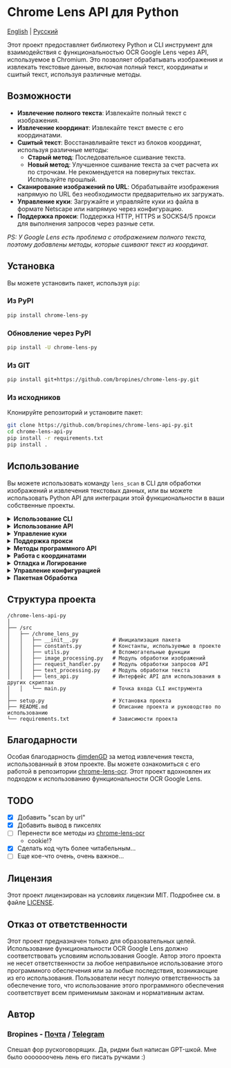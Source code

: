 # Chrome Lens API для Python

[English](/README.md) | [Русский](/README_RU.md)

Этот проект предоставляет библиотеку Python и CLI инструмент для взаимодействия с функциональностью OCR Google Lens через API, используемое в Chromium. Это позволяет обрабатывать изображения и извлекать текстовые данные, включая полный текст, координаты и сшитый текст, используя различные методы.

## Возможности

- **Извлечение полного текста**: Извлекайте полный текст с изображения.
- **Извлечение координат**: Извлекайте текст вместе с его координатами.
- **Сшитый текст**: Восстанавливайте текст из блоков координат, используя различные методы:
  - **Старый метод**: Последовательное сшивание текста.
  - **Новый метод**: Улучшенное сшивание текста за счет расчета их по строчкам. Не рекомендуется на повернутых текстах. Используйте прошлый.
- **Сканирование изображений по URL**: Обрабатывайте изображения напрямую по URL без необходимости предварительно их загружать.
- **Управление куки**: Загружайте и управляйте куки из файла в формате Netscape или напрямую через конфигурацию.
- **Поддержка прокси**: Поддержка HTTP, HTTPS и SOCKS4/5 прокси для выполнения запросов через разные сети.

_PS: У Google Lens есть проблема с отображением полного текста, поэтому добавлены методы, которые сшивают текст из координат._

## Установка

Вы можете установить пакет, используя `pip`:

### Из PyPI

```bash
pip install chrome-lens-py
```

### Обновление через PyPI

```bash
pip install -U chrome-lens-py
```

### Из GIT

```bash
pip install git+https://github.com/bropines/chrome-lens-py.git
```

### Из исходников

Клонируйте репозиторий и установите пакет:

```bash
git clone https://github.com/bropines/chrome-lens-api-py.git
cd chrome-lens-api-py
pip install -r requirements.txt
pip install .
```

## Использование

Вы можете использовать команду `lens_scan` в CLI для обработки изображений и извлечения текстовых данных, или вы можете использовать Python API для интеграции этой функциональности в ваши собственные проекты.

<details>
  <summary><b>Использование CLI</b></summary>

```bash
lens_scan <image_source> <data_type>
```

- `<image_source>`: Путь к файлу изображения или URL.
- `<data_type>`: Тип данных для извлечения (см. ниже).

#### Типы данных

- **all**: Получить все данные (полный текст, координаты и сшитый текст с использованием обоих методов).
- **full_text_default**: Получить только полный текст по умолчанию.
- **full_text_old_method**: Получить сшитый текст с использованием старого последовательного метода.
- **full_text_new_method**: Получить сшитый текст с использованием нового улучшенного метода.
- **coordinates**: Получить текст вместе с координатами.

#### Примеры

Извлечение текста с использованием нового метода сшивания из локального файла:

```bash
lens_scan path/to/image.jpg full_text_new_method
```

Извлечение текста с использованием нового метода сшивания по URL:

```bash
lens_scan https://example.com/image.jpg full_text_new_method
```

Получение всех доступных данных из локального файла:

```bash
lens_scan path/to/image.jpg all
```

Получение всех доступных данных по URL:

```bash
lens_scan https://example.com/image.jpg all
```

#### CLI Справка

Вы можете использовать опцию `-h` или `--help`, чтобы вывести справочную информацию:

```bash
lens_scan -h
```

</details>

<details>
  <summary><b>Использование API</b></summary>

В дополнение к CLI инструменту, этот проект предоставляет Python API, который можно использовать в ваших скриптах.

#### Базовое использование API

Сначала импортируйте класс `LensAPI`:

```python
from chrome_lens_py import LensAPI
```

#### Пример использования API

1. **Создание экземпляра API**:

   ```python
   api = LensAPI()
   ```
2. **Обработка изображения**:

   - **Получение всех данных из локального файла**:

     ```python
     result = api.get_all_data('path/to/image.jpg')
     print(result)
     ```
   - **Получение всех данных по URL**:

     ```python
     result = api.get_all_data('https://example.com/image.jpg')
     print(result)
     ```
   - **Получение полного текста из локального файла**:

     ```python
     result = api.get_full_text('path/to/image.jpg')
     print(result)
     ```
   - **Получение полного текста по URL**:

     ```python
     result = api.get_full_text('https://example.com/image.jpg')
     print(result)
     ```
   - **Получение сшитого текста с использованием старого метода из локального файла**:

     ```python
     result = api.get_stitched_text_sequential('path/to/image.jpg')
     print(result)
     ```
   - **Получение сшитого текста с использованием старого метода по URL**:

     ```python
     result = api.get_stitched_text_sequential('https://example.com/image.jpg')
     print(result)
     ```
   - **Получение сшитого текста с использованием нового метода из локального файла**:

     ```python
     result = api.get_stitched_text_smart('path/to/image.jpg')
     print(result)
     ```
   - **Получение сшитого текста с использованием нового метода по URL**:

     ```python
     result = api.get_stitched_text_smart('https://example.com/image.jpg')
     print(result)
     ```
   - **Получение текста с координатами из локального файла**:

     ```python
     result = api.get_text_with_coordinates('path/to/image.jpg')
     print(result)
     ```
   - **Получение текста с координатами по URL**:

     ```python
     result = api.get_text_with_coordinates('https://example.com/image.jpg')
     print(result)
     ```

</details>

<details>
  <summary><b>Управление куки</b></summary>

Этот проект поддерживает управление куки через различные методы.

Для получения куки в формате Netscape вы можете использовать следующие расширения:

- Chrome (Chromium): [Cookie Editor](https://chromewebstore.google.com/detail/cookie-editor/hlkenndednhfkekhgcdicdfddnkalmdm)
- Firefox: [Cookie Editor](https://addons.mozilla.org/ru/firefox/addon/cookie-editor/)

1. **Загрузка куки из файла в формате Netscape**:

   * Вы можете загрузить куки из файла в формате Netscape, указав путь к файлу.

   **Программный API**:

   ```python
   config = {
       'headers': {
           'cookie': '/path/to/cookie_file.txt'
       }
   }
   api = LensAPI(config=config)
   ```

   **CLI**:

   ```bash
   lens_scan path/to/image.jpg all -c /path/to/cookie_file.txt
   ```
2. **Передача куки напрямую в виде строки**:

   * Вы также можете передавать куки напрямую в виде строки через конфигурацию.

   **Программный API**:

   ```python
   config = {
       'headers': {
           'cookie': '__Secure-ENID=17.SE=-dizH-; NID=511=---bcDwC4fo0--lgfi0n2-'
       }
   }
   api = LensAPI(config=config)
   ```

   или

   ```python
   config = {
       'headers': {
           'cookie': {
               '__Secure-ENID': {
                   'name': '__Secure-ENID',
                   'value': '',
                   'expires': 1756858205,
               },
               'NID': {
                   'name': 'NID',
                   'value': '517=4.......',
                   'expires': 1756858205,
               }
           }
       }
   }
   api = LensAPI(config=config)
   ```

</details>

<details>
  <summary><b>Поддержка прокси</b></summary>

Вы можете выполнять запросы через прокси-сервер, используя API или CLI. Библиотека поддерживает HTTP, HTTPS и SOCKS4/5 прокси.

* **Установка прокси в API**:

  ```python
  config = {
      'proxy': 'socks5://127.0.0.1:2080'
  }
  api = LensAPI(config=config)
  ```
* **Установка прокси в CLI**:

  ```bash
  lens_scan path/to/image.jpg all -p socks5://127.0.0.1:2080
  ```

</details>

<details>
  <summary><b>Методы программного API</b></summary>

- **`get_all_data(image_source)`**: Возвращает все доступные данные для данного источника изображения (путь к файлу или URL).
- **`get_full_text(image_source)`**: Возвращает только полный текст с источника изображения.
- **`get_text_with_coordinates(image_source)`**: Возвращает текст вместе с его координатами в формате JSON с источника изображения.
- **`get_stitched_text_smart(image_source)`**: Возвращает сшитый текст с использованием улучшенного метода с источника изображения.
- **`get_stitched_text_sequential(image_source)`**: Возвращает сшитый текст с использованием базового последовательного метода с источника изображения.

</details>

<details>
  <summary><b>Работа с координатами</b></summary>

### **Работа с координатами**

В нашем проекте координаты используются для определения позиции, размера и вращения текста на изображении. Каждый текстовый регион описывается набором значений, которые помогают точно определить, где и как отображать текст. Вот как интерпретируются эти значения:

1. **Y координата**: Первое значение в массиве координат представляет вертикальное положение верхнего левого угла текстового региона на изображении. Значение выражается как доля от общей высоты изображения, где `0.0` соответствует верхнему краю, а `1.0` — нижнему.
2. **X координата**: Второе значение указывает горизонтальное положение верхнего левого угла текстового региона. Значение выражается как доля от общей ширины изображения, где `0.0` соответствует левому краю, а `1.0` — правому.
3. **Ширина**: Третье значение представляет ширину текстового региона как долю от общей ширины изображения. Это значение определяет, сколько горизонтального пространства займет текст.
4. **Высота**: Четвертое значение указывает высоту текстового региона как долю от общей высоты изображения.
5. **Пятый параметр**: В текущих данных этот параметр всегда равен нулю и, по-видимому, не используется. Возможно, он зарезервирован для будущего использования или специфических модификаций текста.
6. **Шестой параметр**: Задает угол вращения текстового региона в градусах. Положительные значения указывают на вращение по часовой стрелке, отрицательные — против часовой стрелки.

Координаты измеряются от верхнего левого угла изображения. Это означает, что `(0.0, 0.0)` соответствует самому верхнему левому углу изображения, а `(1.0, 1.0)` — самому нижнему правому.

#### Пример использования координат

```json
{
    "text": "Пример текста",
    "coordinates": [
        0.5,
        0.5,
        0.3,
        0.1,
        0,
        -45
    ]
}
```

В этом примере:

- `0.5` — Y координата (50% от высоты изображения, текст выровнен по центру вертикально).
- `0.5` — X координата (50% от ширины изображения, текст выровнен по центру горизонтально).
- `0.3` — ширина текстового региона (30% от ширины изображения).
- `0.1` — высота текстового региона (10% от высоты изображения).
- `0` — не используется, значение по умолчанию (возможно, зарезервировано для будущего использования).
- `-45` — угол поворота текста против часовой стрелки на 45 градусов.

Эти значения используются для точного размещения, масштабирования и отображения текста на изображении.

#### **Использование формата координат**

Вы можете выбрать формат вывода координат: в процентах или в пикселях. По умолчанию координаты выводятся в процентах, но вы можете переключиться на пиксели с помощью соответствующих настроек.

##### **В консоли**

При использовании командной строки вы можете указать формат координат с помощью флага `--coordinate-format`. Допустимые значения: `'percent'` или `'pixels'`.

**Примеры использования:**

- **Вывод координат в процентах (по умолчанию):**

  ```bash
  lens_scan image.jpg coordinates
  ```
- **Вывод координат в пикселях:**

  ```bash
  lens_scan image.jpg coordinates --coordinate-format=pixels
  ```

##### **В API**

При использовании программного API вы можете передать параметр `coordinate_format` в методы класса `LensAPI`. Допустимые значения: `'percent'` или `'pixels'`.

**Пример использования:**

```python
from lens_api import LensAPI

api = LensAPI()

# Путь к изображению
image_path = 'image.jpg'

# Получение данных с координатами в пикселях
result = api.get_all_data(image_path, coordinate_format='pixels')

print(result)
```

#### **Важно**

- При выборе формата `'pixels'` координаты будут рассчитаны относительно **исходных размеров** изображения, даже если изображение было уменьшено для обработки.
- Если формат не указан, координаты по умолчанию выводятся в процентах.
- При работе с координатами в пикселях убедитесь, что вы используете исходное изображение для корректного отображения текстовых регионов.

</details>

<details>
  <summary><b>Отладка и Логирование</b></summary>

При использовании инструмента командной строки `lens_scan` вы можете управлять уровнем логирования с помощью флага `--debug`. Доступны два уровня:

- `--debug=info`: Включает логирование информационных сообщений, которые содержат общую информацию о этапах обработки.
- `--debug=debug`: Включает подробные отладочные сообщения, включая детальный вывод и сохранение сырого ответа от API в файл `response_debug.txt` в текущей директории.

**Примеры использования:**

- Запуск с информационным логированием:

  ```bash
  lens_scan path/to/image.jpg all --debug=info
  ```
- Запуск с подробным отладочным логированием:

  ```bash
  lens_scan path/to/image.jpg all --debug=debug
  ```

При использовании `--debug=debug` библиотека сохранит сырой ответ от API в файл `response_debug.txt` в текущей рабочей директории. Это может быть полезно для глубокой отладки и понимания точного ответа от API.

#### Программная Отладка

При использовании API в ваших Python-скриптах вы можете управлять уровнем логирования, настраивая модуль `logging` и передавая параметр `logging_level` при создании экземпляра класса `LensAPI`.

**Пример использования:**

```python
import logging
from chrome_lens_py import LensAPI

# Настройка логирования
logging.basicConfig(level=logging.DEBUG)

# Создаем экземпляр API с нужным уровнем логирования
api = LensAPI(logging_level=logging.DEBUG)

# Обрабатываем изображение
result = api.get_all_data('path/to/image.jpg')
print(result)
```

Параметр `logging_level` принимает стандартные уровни логирования из модуля `logging`, такие как `logging.INFO`, `logging.DEBUG` и т.д.

Когда уровень логирования установлен на `DEBUG`, библиотека будет выводить подробную отладочную информацию и сохранять сырой ответ от API в файл `response_debug.txt` в текущей директории.

Флаг `--debug-out` позволит указать путь, где сохранить ответ от сервера, в случае уровня отладки `DEBUG`. По уполчанию он сохраняется, как описано выше, в папке откуда запущена консоль, то есть в `CWD`

#### Примечания об Уровнях Логирования

- Уровень **INFO**: Предоставляет общую информацию о процессе, такую как отправка запросов и получение ответов.
- Уровень **DEBUG**: Предоставляет подробную информацию, полезную для отладки, включая внутреннее состояние и сохраненные ответы.


</details>

<details> <summary><b>Управление конфигурацией</b></summary>

### Приоритет конфигурации

При запуске CLI-инструмента `lens_scan` приложение определяет настройки на основе следующего приоритета (от самого высокого к самому низкому):

1. **Аргументы командной строки (CLI)**: Опции, указанные непосредственно при запуске команды, имеют наивысший приоритет.
2. **Переменные окружения**: Если настройка не указана в CLI, приложение проверит соответствующие переменные окружения.
3. **Файл конфигурации**: Если настройка не найдена в аргументах CLI или переменных окружения, приложение обратится к файлу конфигурации.
4. **Значения по умолчанию**: Если настройка не указана ни в одном из вышеперечисленных мест, используются значения по умолчанию.

### Файл конфигурации по умолчанию

* Файл конфигурации по умолчанию находится в директории конфигурации пользователя, которая зависит от операционной системы:
  * **Windows**: `C:\Users\<ВашеИмяПользователя>\.config\chrome-lens-py\config.json`
  * **Unix/Linux**: `/home/<ВашеИмяПользователя>/.config/chrome-lens-py/config.json`
  * **macOS**: `/Users/<ВашеИмяПользователя>/Library/Application Support/chrome-lens-py/config.json`

### Указание пользовательского файла конфигурации

* Вы можете указать пользовательский файл конфигурации с помощью флага `--config-file`:

  ```bash
  lens_scan --config-file путь/до/вашего/config.json <image_source> <data_type>
  ```
* Когда указан пользовательский файл конфигурации, он считается только для чтения и не будет изменен приложением.

### Настройки конфигурации

Файл конфигурации представляет собой JSON-файл, который может включать следующие настройки:

* **`proxy`**: Укажите прокси-сервер для маршрутизации запросов.

  ```json
  {
    "proxy": "socks5://username:password@proxy.example.com:1080"
  }
  ```
* **`cookies`**: Укажите cookies для использования в запросах. Это может быть путь к файлу cookies или строка cookies.

  ```json
  {
    "cookies": "путь/до/вашего/cookie_file.txt"
  }
  ```

  или

  ```json
  {
    "cookies": "__Secure-ENID=17.SE=-dizH-; NID=511=---bcDwC4fo0--lgfi0n2-"
  }
  ```
* **`coordinate_format`**: Установите формат вывода координат. Допустимые значения: `"percent"` или `"pixels"`.

  ```json
  {
    "coordinate_format": "pixels"
  }
  ```
* **`debug`**: Установите уровень логирования. Допустимые значения: `"info"` или `"debug"`.

  ```json
  {
    "debug": "debug"
  }
  ```

* **`data_type`**: Установите тип [выходных данных](#типы-данных).

  ```json
  {
    "data_type": "all"
  }

### Полный пример файла конфигурации

Вот пример файла конфигурации, который включает все возможные параметры конфигурации:

```json
{
  "proxy": "socks5://username:password@proxy.example.com:1080",
  "cookies": "путь/до/вашего/cookie_file.txt",
  "coordinate_format": "pixels",
  "data_type": "all",
  "debug": "debug"
}
```

### Обновление файла конфигурации

* Чтобы обновить файл конфигурации по умолчанию с новыми настройками из CLI, используйте флаг `-uc` или `--update-config`.

  ```bash
  lens_scan <image_source> <data_type> [опции] -uc
  ```
* **Примечание**: Файл конфигурации будет обновлен только в том случае, если это файл конфигурации по умолчанию (т.е. не указан через `--config-file`).
* Обновляются только определенные настройки:

  * **Настройки, которые могут быть обновлены**:

    * `coordinate_format`
    * `debug`
  * **Настройки, которые **не** будут обновлены**:

    * `proxy`
    * `cookies`
    * `image_source`
    * `data_type`
* Это позволяет сохранять определенные настройки между запусками без изменения критических конфигураций, таких как прокси или cookies.

### Примеры использования

* **Обновление формата координат в файле конфигурации по умолчанию**:

  ```bash
  lens_scan путь/до/image.jpg all --coordinate_format=pixels -uc
  ```

  * Эта команда установит формат координат в пикселях для текущего запуска и обновит файл конфигурации по умолчанию, чтобы в будущих запусках также использовались пиксели как формат координат.
* **Использование прокси без обновления файла конфигурации**:

  ```bash
  lens_scan путь/до/image.jpg all -p socks5://127.0.0.1:2080
  ```

  * Настройка прокси будет использована для этого запуска, но не будет сохранена в файл конфигурации.
* **Указание пользовательского файла конфигурации (только для чтения)**:

  ```bash
  lens_scan --config-file путь/до/config.json путь/до/image.jpg all
  ```

  * Приложение будет использовать настройки из указанного файла конфигурации, но не будет изменять его, даже если используется флаг `-uc`.

### Переменные окружения

Вы также можете указывать настройки через переменные окружения:

* **`LENS_SCAN_PROXY`**: Установите прокси-сервер.

  ```bash
  export LENS_SCAN_PROXY="socks5://username:password@proxy.example.com:1080"
  ```
* **`LENS_SCAN_COOKIES`**: Предоставьте cookies.

  ```bash
  export LENS_SCAN_COOKIES="__Secure-ENID=17.SE=-dizH-; NID=511=---"
  ```
* **`LENS_SCAN_CONFIG_PATH`**: Укажите пользовательский файл конфигурации.

  ```bash
  export LENS_SCAN_CONFIG_PATH="путь/до/вашего/config.json"
  ```

</details>

<details> <summary><b>Пакетная Обработка</b></summary>

### Пакетная обработка нескольких изображений

Этот проект поддерживает пакетную обработку изображений, когда вместо одного файла изображения указан путь к каталогу. Приложение обработает все файлы изображений в указанном каталоге.

#### Использование CLI

Чтобы выполнить пакетную обработку через командную строку, просто укажите путь к каталогу, содержащему изображения, вместо одного файла изображения.

```bash
lens_scan путь/к/каталогу <data_type> [опции]
```

* **`путь/к/каталогу`**: Путь к каталогу, содержащему файлы изображений.
* **`<data_type>`**: Тип данных для извлечения (например, `all`, `full_text_default` и т.д.).
* **`[опции]`**: Дополнительные опции, такие как `--out-txt`.

**Пример:**

```bash
lens_scan /путь/к/изображениям all --out-txt=per_file
```

#### Опции вывода с помощью `--out-txt`

Флаг `--out-txt` позволяет контролировать, как сохраняется вывод при обработке нескольких изображений:

* **`--out-txt=per_file`**: Сохраняет каждый результат в отдельный текстовый файл на основе имени изображения в том же каталоге.
* **`--out-txt=имя_файла.txt`**: Сохраняет все результаты в один текстовый файл с указанным именем в том же каталоге.
* **Без флага `--out-txt`**: По умолчанию все результаты сохраняются в файл с именем `output.txt` в том же каталоге.

**Примеры:**

1. **Вывод в отдельные файлы для каждого изображения:**
    
    ```bash
    lens_scan /путь/к/изображениям all --out-txt=per_file
    ```
    
    Эта команда обрабатывает все изображения в `/путь/к/изображениям` и сохраняет каждый результат в отдельный текстовый файл с именем изображения (например, `image1.txt`, `image2.txt`).
    
2. **Вывод всех результатов в один файл:**
    
    ```bash
    lens_scan /путь/к/изображениям all --out-txt=результаты.txt
    ```
    
    Эта команда обрабатывает все изображения и сохраняет все результаты в `результаты.txt` в том же каталоге.
    
3. **Вывод по умолчанию (output.txt):**
    
    ```bash
    lens_scan /путь/к/изображениям all
    ```
    
    Без указания `--out-txt` результаты сохраняются в `output.txt` в том же каталоге.
    

#### Формат вывода

При выводе в один файл (поведение по умолчанию или при указании имени файла с помощью `--out-txt`) формат файла вывода следующий:

```plaintext
#filename1.jpg
Извлеченный текст из filename1.jpg

#filename2.png
Извлеченный текст из filename2.png

...
```

Извлеченный текст из каждого изображения предваряется символом `#`, за которым следует имя файла, и текст сохраняет исходное форматирование, включая символы новой строки.

#### Время задержки между запросами

Чтобы избежать перегрузки API и соблюдения политики ограничения скорости, библиотека вводит задержку между обработкой каждого изображения. По умолчанию время задержки установлено на 1000 миллисекунд (1 секунда). Вы можете настроить эту задержку с помощью флага `-st` или `--sleep-time`, указав время в миллисекундах.

**Пример:**

```bash
lens_scan /путь/к/изображениям all -st 500
```

Эта команда устанавливает время задержки в 500 миллисекунд между обработкой каждого изображения.

#### Программное использование API

Вы также можете выполнить пакетную обработку с помощью Python API, предоставив путь к каталогу методам.

**Пример:**

```python
from chrome_lens_py import LensAPI

api = LensAPI(sleep_time=500)  # Установите время задержки в 500 миллисекунд

# Путь к каталогу, содержащему изображения
directory_path = '/путь/к/изображениям'

# Обработайте каталог для извлечения полного текста из каждого изображения
results = api.get_full_text(directory_path)

# Переберите результаты
for filename, text in results.items():
    if 'error' in text:
        print(f"Ошибка при обработке {filename}: {text['error']}")
    else:
        print(f"# {filename}")
        print(text)
        print()
```

#### Примечания:

* **Поддерживаемые файлы изображений**: Обрабатываются только файлы изображений с поддерживаемыми MIME-типами. Неформатированные файлы или неподдерживаемые форматы будут игнорированы.
* **Настройка времени задержки**: Время задержки между запросами можно настроить в соответствии с вашими потребностями, но будьте осторожны при его уменьшении, чтобы избежать ограничения по скорости со стороны API.
* **Обработка ошибок**: Если при обработке изображения возникает ошибка, сообщение об ошибке будет сохранено в результатах под именем этого файла.
* **Файлы вывода**: При использовании `--out-txt=per_file` текстовые файлы вывода будут сохранены в том же каталоге, что и изображения, с тем же базовым именем файла и расширением `.txt`.

</details>

## Структура проекта

```plain
/chrome-lens-api-py
│
├── /src
│   ├── /chrome_lens_py
│   │   ├── __init__.py           # Инициализация пакета
│   │   ├── constants.py          # Константы, используемые в проекте
│   │   ├── utils.py              # Вспомогательные функции
│   │   ├── image_processing.py   # Модуль обработки изображений
│   │   ├── request_handler.py    # Модуль обработки запросов API
│   │   ├── text_processing.py    # Модуль обработки текста
│   │   ├── lens_api.py           # Интерфейс API для использования в других скриптах
│   │   └── main.py               # Точка входа CLI инструмента
│
├── setup.py                      # Установка проекта
├── README.md                     # Описание проекта и руководство по использованию
└── requirements.txt              # Зависимости проекта
```

## Благодарности

Особая благодарность [dimdenGD](https://github.com/dimdenGD) за метод извлечения текста, использованный в этом проекте. Вы можете ознакомиться с его работой в репозитории [chrome-lens-ocr](https://github.com/dimdenGD/chrome-lens-ocr). Этот проект вдохновлен их подходом к использованию функциональности OCR Google Lens.

## TODO

- [X] Добавить "scan by url"
- [X] Добавить вывод в пикселях
- [ ] Перенести все методы из [chrome-lens-ocr](https://github.com/dimdenGD/chrome-lens-ocr)
  - cookie!?
- [X] Сделать код чуть более читабельным...
- [ ] Еще кое-что очень, очень важное...

## Лицензия

Этот проект лицензирован на условиях лицензии MIT. Подробнее см. в файле [LICENSE](LICENSE).

## Отказ от ответственности

Этот проект предназначен только для образовательных целей. Использование функциональности OCR Google Lens должно соответствовать условиям использования Google. Автор этого проекта не несет ответственности за любое неправильное использование этого программного обеспечения или за любые последствия, возникающие из его использования. Пользователи несут полную ответственность за обеспечение того, что использование этого программного обеспечения соответствует всем применимым законам и нормативным актам.

## Автор

### Bropines  - [Почта](mailto:bropines@gmail.com) / [Telegram](https://t.me/bropines)

Спешал фор рускоговорящих. Да, ридми был написан GPT-шкой. Мне было ооооооочень лень его писать ручками :)
